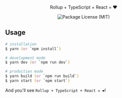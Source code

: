 <p align="center">Rollup + TypeScript + React = ❤️</p>
<p align="center">
  <img src="https://img.shields.io/github/license/saltyshiomix/rollup-typescript-react-starter.svg" alt="Package License (MIT)">
</p>

## Usage

```zsh
# installation
$ yarn (or `npm install`)

# development mode
$ yarn dev (or `npm run dev`)

# production mode
$ yarn build (or `npm run build`)
$ yarn start (or `npm start`)
```

And you'll see `Rollup + TypeScript + React = ❤️`!

